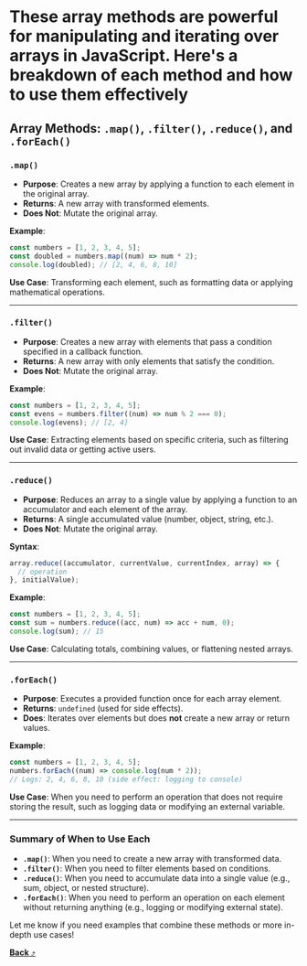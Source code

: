 # These array methods are powerful for manipulating and iterating over arrays in JavaScript. Here's a breakdown of each method and how to use them effectively

## Array Methods: `.map()`, `.filter()`, `.reduce()`, and `.forEach()`

### **`.map()`**

- **Purpose**: Creates a new array by applying a function to each element in the original array.
- **Returns**: A new array with transformed elements.
- **Does Not**: Mutate the original array.

**Example**:

```javascript
const numbers = [1, 2, 3, 4, 5];
const doubled = numbers.map((num) => num * 2);
console.log(doubled); // [2, 4, 6, 8, 10]
```

**Use Case**: Transforming each element, such as formatting data or applying mathematical operations.

---

### **`.filter()`**

- **Purpose**: Creates a new array with elements that pass a condition specified in a callback function.
- **Returns**: A new array with only elements that satisfy the condition.
- **Does Not**: Mutate the original array.

**Example**:

```javascript
const numbers = [1, 2, 3, 4, 5];
const evens = numbers.filter((num) => num % 2 === 0);
console.log(evens); // [2, 4]
```

**Use Case**: Extracting elements based on specific criteria, such as filtering out invalid data or getting active users.

---

### **`.reduce()`**

- **Purpose**: Reduces an array to a single value by applying a function to an accumulator and each element of the array.
- **Returns**: A single accumulated value (number, object, string, etc.).
- **Does Not**: Mutate the original array.

**Syntax**:

```javascript
array.reduce((accumulator, currentValue, currentIndex, array) => {
  // operation
}, initialValue);
```

**Example**:

```javascript
const numbers = [1, 2, 3, 4, 5];
const sum = numbers.reduce((acc, num) => acc + num, 0);
console.log(sum); // 15
```

**Use Case**: Calculating totals, combining values, or flattening nested arrays.

---

### **`.forEach()`**

- **Purpose**: Executes a provided function once for each array element.
- **Returns**: `undefined` (used for side effects).
- **Does**: Iterates over elements but does **not** create a new array or return values.

**Example**:

```javascript
const numbers = [1, 2, 3, 4, 5];
numbers.forEach((num) => console.log(num * 2));
// Logs: 2, 4, 6, 8, 10 (side effect: logging to console)
```

**Use Case**: When you need to perform an operation that does not require storing the result, such as logging data or modifying an external variable.

---

### Summary of When to Use Each

- **`.map()`**: When you need to create a new array with transformed data.
- **`.filter()`**: When you need to filter elements based on conditions.
- **`.reduce()`**: When you need to accumulate data into a single value (e.g., sum, object, or nested structure).
- **`.forEach()`**: When you need to perform an operation on each element without returning anything (e.g., logging or modifying external state).

Let me know if you need examples that combine these methods or more in-depth use cases!

[**Back** ⤴️](https://github.com/Stei-ITstudents/Javascript-Concepts_Before-ReactJs/tree/main)

